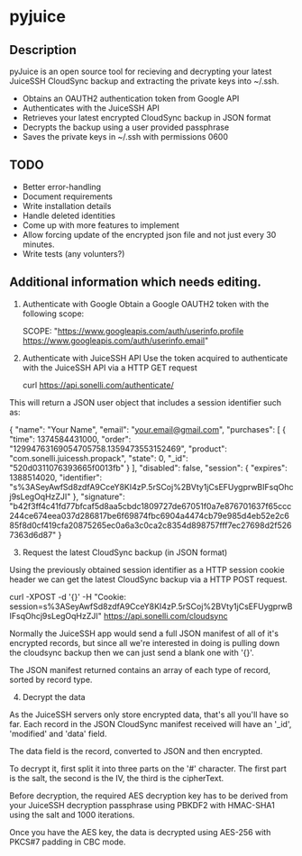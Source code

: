 pyjuice
=======

## Description

pyJuice is an open source tool for recieving and decrypting your latest JuiceSSH CloudSync 
backup and extracting the private keys into ~/.ssh.

* Obtains an OAUTH2 authentication token from Google API
* Authenticates with the JuiceSSH API
* Retrieves your latest encrypted CloudSync backup in JSON format
* Decrypts the backup using a user provided passphrase
* Saves the private keys in ~/.ssh with permissions 0600

## TODO

* Better error-handling
* Document requirements
* Write installation details
* Handle deleted identities
* Come up with more features to implement
* Allow forcing update of the encrypted json file and not just every 30 minutes.
* Write tests (any volunters?)


## Additional information which needs editing.

1. Authenticate with Google
Obtain a Google OAUTH2 token with the following scope:

    SCOPE: "https://www.googleapis.com/auth/userinfo.profile https://www.googleapis.com/auth/userinfo.email"


2. Authenticate with JuiceSSH API
Use the token acquired to authenticate with the JuiceSSH API via a HTTP GET request

    curl https://api.sonelli.com/authenticate/<token>

This will return a JSON user object that includes a session identifier such as:

{
  "name": "Your Name",
  "email": "your.email@gmail.com",
  "purchases": [
    {
      "time": 1374584431000,
      "order": "12994763169054705758.1359473553152469",
      "product": "com.sonelli.juicessh.propack",
      "state": 0,
      "_id": "520d0311076393665f0013fb"
    }
  ],
  "disabled": false,
  "session": {
    "expires": 1388514020,
    "identifier": "s%3ASeyAwfSd8zdfA9CceY8KI4zP.5rSCoj%2BVty1jCsEFUygprwBIFsqOhcj9sLegOqHzZJI"
  },
  "signature": "b42f3ff4c41fd77bfcaf5d8aa5cbdc1809727de67051f0a7e876701637f65ccc244ce674eea037d286817be6f69874fbc6904a4474cb79e985d4eb52e2c685f8d0cf419cfa20875265ec0a6a3c0ca2c8354d898757fff7ec27698d2f5267363d6d87"
}


3. Request the latest CloudSync backup (in JSON format)

Using the previously obtained session identifier as a HTTP session cookie header we can get the latest CloudSync backup via a HTTP POST request.

curl -XPOST -d '{}' -H "Cookie: session=s%3ASeyAwfSd8zdfA9CceY8KI4zP.5rSCoj%2BVty1jCsEFUygprwBIFsqOhcj9sLegOqHzZJI" https://api.sonelli.com/cloudsync

Normally the JuiceSSH app would send a full JSON manifest of all of it's encrypted records, but since all we're interested in doing is pulling down the cloudsync backup then we can just send a blank one with '{}'.

The JSON manifest returned contains an array of each type of record, sorted by record type.

4. Decrypt the data

As the JuiceSSH servers only store encrypted data, that's all you'll have so far.
Each record in the JSON CloudSync manifest received will have an '_id', 'modified' and 'data' field.

The data field is the record, converted to JSON and then encrypted.

To decrypt it, first split it into three parts on the '#' character.
The first part is the salt, the second is the IV, the third is the cipherText.

Before decryption, the required AES decryption key has to be derived from your JuiceSSH decryption passphrase using PBKDF2 with HMAC-SHA1 using the salt and 1000 iterations.

Once you have the AES key, the data is decrypted using AES-256 with PKCS#7 padding in CBC mode.